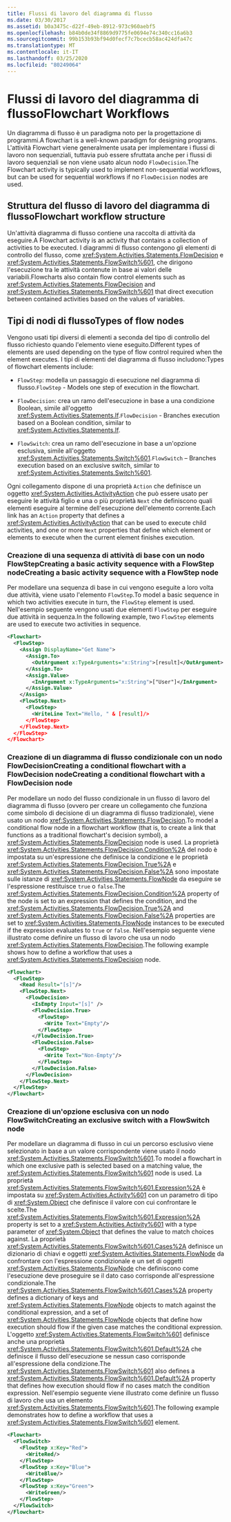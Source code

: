 ```yaml
---
title: Flussi di lavoro del diagramma di flusso
ms.date: 03/30/2017
ms.assetid: b0a3475c-d22f-49eb-8912-973c960aebf5
ms.openlocfilehash: b84b0de34f8869d9775fe0694e74c340cc16a6b3
ms.sourcegitcommit: 99b153b93bf94d0fecf7c7bcecb58ac424dfa47c
ms.translationtype: MT
ms.contentlocale: it-IT
ms.lasthandoff: 03/25/2020
ms.locfileid: "80249064"
---
```

# <a name="flowchart-workflows"></a><span data-ttu-id="fd8c6-102">Flussi di lavoro del diagramma di flusso</span><span class="sxs-lookup"><span data-stu-id="fd8c6-102">Flowchart Workflows</span></span>

<span data-ttu-id="fd8c6-103">Un diagramma di flusso è un paradigma noto per la progettazione di programmi.</span><span class="sxs-lookup"><span data-stu-id="fd8c6-103">A flowchart is a well-known paradigm for designing programs.</span></span> <span data-ttu-id="fd8c6-104">L'attività Flowchart viene generalmente usata per implementare i flussi di lavoro non sequenziali, tuttavia può essere sfruttata anche per i flussi di lavoro sequenziali se non viene usato alcun nodo `FlowDecision`.</span><span class="sxs-lookup"><span data-stu-id="fd8c6-104">The Flowchart activity is typically used to implement non-sequential workflows, but can be used for sequential workflows if no `FlowDecision` nodes are used.</span></span>

## <a name="flowchart-workflow-structure"></a><span data-ttu-id="fd8c6-105">Struttura del flusso di lavoro del diagramma di flusso</span><span class="sxs-lookup"><span data-stu-id="fd8c6-105">Flowchart workflow structure</span></span>

 <span data-ttu-id="fd8c6-106">Un'attività diagramma di flusso contiene una raccolta di attività da eseguire.</span><span class="sxs-lookup"><span data-stu-id="fd8c6-106">A Flowchart activity is an activity that contains a collection of activities to be executed.</span></span>  <span data-ttu-id="fd8c6-107">I diagrammi di flusso contengono gli elementi di controllo del flusso, come <xref:System.Activities.Statements.FlowDecision> e <xref:System.Activities.Statements.FlowSwitch%601>, che dirigono l'esecuzione tra le attività contenute in base ai valori delle variabili.</span><span class="sxs-lookup"><span data-stu-id="fd8c6-107">Flowcharts also contain flow control elements such as <xref:System.Activities.Statements.FlowDecision> and <xref:System.Activities.Statements.FlowSwitch%601> that direct execution between contained activities based on the values of variables.</span></span>

## <a name="types-of-flow-nodes"></a><span data-ttu-id="fd8c6-108">Tipi di nodi di flusso</span><span class="sxs-lookup"><span data-stu-id="fd8c6-108">Types of flow nodes</span></span>

 <span data-ttu-id="fd8c6-109">Vengono usati tipi diversi di elementi a seconda del tipo di controllo del flusso richiesto quando l'elemento viene eseguito.</span><span class="sxs-lookup"><span data-stu-id="fd8c6-109">Different types of elements are used depending on the type of flow control required when the element executes.</span></span> <span data-ttu-id="fd8c6-110">I tipi di elementi del diagramma di flusso includono:</span><span class="sxs-lookup"><span data-stu-id="fd8c6-110">Types of flowchart elements include:</span></span>

- <span data-ttu-id="fd8c6-111">`FlowStep`: modella un passaggio di esecuzione nel diagramma di flusso.</span><span class="sxs-lookup"><span data-stu-id="fd8c6-111">`FlowStep` - Models one step of execution in the flowchart.</span></span>

- <span data-ttu-id="fd8c6-112">`FlowDecision`: crea un ramo dell'esecuzione in base a una condizione Boolean, simile all'oggetto <xref:System.Activities.Statements.If>.</span><span class="sxs-lookup"><span data-stu-id="fd8c6-112">`FlowDecision` - Branches execution based on a Boolean condition, similar to <xref:System.Activities.Statements.If>.</span></span>

- <span data-ttu-id="fd8c6-113">`FlowSwitch`: crea un ramo dell'esecuzione in base a un'opzione esclusiva, simile all'oggetto <xref:System.Activities.Statements.Switch%601>.</span><span class="sxs-lookup"><span data-stu-id="fd8c6-113">`FlowSwitch` – Branches execution based on an exclusive switch, similar to <xref:System.Activities.Statements.Switch%601>.</span></span>

<span data-ttu-id="fd8c6-114">Ogni collegamento dispone di una proprietà `Action` che definisce un oggetto <xref:System.Activities.ActivityAction> che può essere usato per eseguire le attività figlio e una o più proprietà `Next` che definiscono quali elementi eseguire al termine dell'esecuzione dell'elemento corrente.</span><span class="sxs-lookup"><span data-stu-id="fd8c6-114">Each link has an `Action` property that defines a <xref:System.Activities.ActivityAction> that can be used to execute child activities, and one or more `Next` properties that define which element or elements to execute when the current element finishes execution.</span></span>

### <a name="creating-a-basic-activity-sequence-with-a-flowstep-node"></a><span data-ttu-id="fd8c6-115">Creazione di una sequenza di attività di base con un nodo FlowStepCreating a basic activity sequence with a FlowStep node</span><span class="sxs-lookup"><span data-stu-id="fd8c6-115">Creating a basic activity sequence with a FlowStep node</span></span>

<span data-ttu-id="fd8c6-116">Per modellare una sequenza di base in cui vengono eseguite a loro volta due attività, viene usato l'elemento `FlowStep`.</span><span class="sxs-lookup"><span data-stu-id="fd8c6-116">To model a basic sequence in which two activities execute in turn, the `FlowStep` element is used.</span></span> <span data-ttu-id="fd8c6-117">Nell'esempio seguente vengono usati due elementi `FlowStep` per eseguire due attività in sequenza.</span><span class="sxs-lookup"><span data-stu-id="fd8c6-117">In the following example, two `FlowStep` elements are used to execute two activities in sequence.</span></span>

```xml
<Flowchart>
  <FlowStep>
    <Assign DisplayName="Get Name">
      <Assign.To>
        <OutArgument x:TypeArguments="x:String">[result]</OutArgument>
      </Assign.To>
      <Assign.Value>
        <InArgument x:TypeArguments="x:String">["User"]</InArgument>
      </Assign.Value>
    </Assign>
    <FlowStep.Next>
      <FlowStep>
        <WriteLine Text="Hello, " & [result]/>
      </FlowStep>
    </FlowStep.Next>
  </FlowStep>
</Flowchart>
```

### <a name="creating-a-conditional-flowchart-with-a-flowdecision-node"></a><span data-ttu-id="fd8c6-118">Creazione di un diagramma di flusso condizionale con un nodo FlowDecisionCreating a conditional flowchart with a FlowDecision node</span><span class="sxs-lookup"><span data-stu-id="fd8c6-118">Creating a conditional flowchart with a FlowDecision node</span></span>

<span data-ttu-id="fd8c6-119">Per modellare un nodo del flusso condizionale in un flusso di lavoro del diagramma di flusso (ovvero per creare un collegamento che funziona come simbolo di decisione di un diagramma di flusso tradizionale), viene usato un nodo <xref:System.Activities.Statements.FlowDecision>.</span><span class="sxs-lookup"><span data-stu-id="fd8c6-119">To model a conditional flow node in a flowchart workflow (that is, to create a link that functions as a traditional flowchart's decision symbol), a <xref:System.Activities.Statements.FlowDecision> node is used.</span></span> <span data-ttu-id="fd8c6-120">La proprietà <xref:System.Activities.Statements.FlowDecision.Condition%2A> del nodo è impostata su un'espressione che definisce la condizione e le proprietà <xref:System.Activities.Statements.FlowDecision.True%2A> e <xref:System.Activities.Statements.FlowDecision.False%2A> sono impostate sulle istanze di <xref:System.Activities.Statements.FlowNode> da eseguire se l'espressione restituisce `true` o `false`.</span><span class="sxs-lookup"><span data-stu-id="fd8c6-120">The <xref:System.Activities.Statements.FlowDecision.Condition%2A> property of the node is set to an expression that defines the condition, and the <xref:System.Activities.Statements.FlowDecision.True%2A> and <xref:System.Activities.Statements.FlowDecision.False%2A> properties are set to <xref:System.Activities.Statements.FlowNode> instances to be executed if the expression evaluates to `true` or `false`.</span></span> <span data-ttu-id="fd8c6-121">Nell'esempio seguente viene illustrato come definire un flusso di lavoro che usa un nodo <xref:System.Activities.Statements.FlowDecision>.</span><span class="sxs-lookup"><span data-stu-id="fd8c6-121">The following example shows how to define a workflow that uses a <xref:System.Activities.Statements.FlowDecision> node.</span></span>

```xml
<Flowchart>
  <FlowStep>
    <Read Result="[s]"/>
    <FlowStep.Next>
      <FlowDecision>
        <IsEmpty Input="[s]" />
        <FlowDecision.True>
          <FlowStep>
            <Write Text="Empty"/>
          </FlowStep>
        </FlowDecision.True>
        <FlowDecision.False>
          <FlowStep>
            <Write Text="Non-Empty"/>
          </FlowStep>
        </FlowDecision.False>
      </FlowDecision>
    </FlowStep.Next>
  </FlowStep>
</Flowchart>
```

### <a name="creating-an-exclusive-switch-with-a-flowswitch-node"></a><span data-ttu-id="fd8c6-122">Creazione di un'opzione esclusiva con un nodo FlowSwitch</span><span class="sxs-lookup"><span data-stu-id="fd8c6-122">Creating an exclusive switch with a FlowSwitch node</span></span>

<span data-ttu-id="fd8c6-123">Per modellare un diagramma di flusso in cui un percorso esclusivo viene selezionato in base a un valore corrispondente viene usato il nodo <xref:System.Activities.Statements.FlowSwitch%601>.</span><span class="sxs-lookup"><span data-stu-id="fd8c6-123">To model a flowchart in which one exclusive path is selected based on a matching value, the <xref:System.Activities.Statements.FlowSwitch%601> node is used.</span></span> <span data-ttu-id="fd8c6-124">La proprietà <xref:System.Activities.Statements.FlowSwitch%601.Expression%2A> è impostata su <xref:System.Activities.Activity%601> con un parametro di tipo di <xref:System.Object> che definisce il valore con cui confrontare le scelte.</span><span class="sxs-lookup"><span data-stu-id="fd8c6-124">The <xref:System.Activities.Statements.FlowSwitch%601.Expression%2A> property is set to a <xref:System.Activities.Activity%601> with a type parameter of <xref:System.Object> that defines the value to match choices against.</span></span> <span data-ttu-id="fd8c6-125">La proprietà <xref:System.Activities.Statements.FlowSwitch%601.Cases%2A> definisce un dizionario di chiavi e oggetti <xref:System.Activities.Statements.FlowNode> da confrontare con l'espressione condizionale e un set di oggetti <xref:System.Activities.Statements.FlowNode> che definiscono come l'esecuzione deve proseguire se il dato caso corrisponde all'espressione condizionale.</span><span class="sxs-lookup"><span data-stu-id="fd8c6-125">The <xref:System.Activities.Statements.FlowSwitch%601.Cases%2A> property defines a dictionary of keys and <xref:System.Activities.Statements.FlowNode> objects to match against the conditional expression, and a set of <xref:System.Activities.Statements.FlowNode> objects that define how execution should flow if the given case matches the conditional expression.</span></span> <span data-ttu-id="fd8c6-126">L'oggetto <xref:System.Activities.Statements.FlowSwitch%601> definisce anche una proprietà <xref:System.Activities.Statements.FlowSwitch%601.Default%2A> che definisce il flusso dell'esecuzione se nessun caso corrisponde all'espressione della condizione.</span><span class="sxs-lookup"><span data-stu-id="fd8c6-126">The <xref:System.Activities.Statements.FlowSwitch%601> also defines a <xref:System.Activities.Statements.FlowSwitch%601.Default%2A> property that defines how execution should flow if no cases match the condition expression.</span></span> <span data-ttu-id="fd8c6-127">Nell'esempio seguente viene illustrato come definire un flusso di lavoro che usa un elemento <xref:System.Activities.Statements.FlowSwitch%601>.</span><span class="sxs-lookup"><span data-stu-id="fd8c6-127">The following example demonstrates how to define a workflow that uses a <xref:System.Activities.Statements.FlowSwitch%601> element.</span></span>

```xml
<Flowchart>
  <FlowSwitch>
    <FlowStep x:Key="Red">
      <WriteRed/>
    </FlowStep>
    <FlowStep x:Key="Blue">
      <WriteBlue/>
    </FlowStep>
    <FlowStep x:Key="Green">
      <WriteGreen/>
    </FlowStep>
  </FlowSwitch>
</Flowchart>
```
